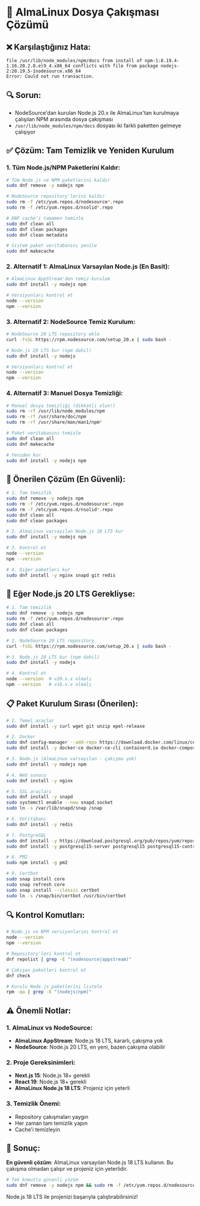 # 🔧 AlmaLinux Dosya Çakışması Çözümü

## ❌ Karşılaştığınız Hata:
```
file /usr/lib/node_modules/npm/docs from install of npm-1:8.19.4-1.16.20.2.8.el9_4.x86_64 conflicts with file from package nodejs-2:20.19.5-1nodesource.x86_64
Error: Could not run transaction.
```

## 🔍 Sorun:
- NodeSource'dan kurulan Node.js 20.x ile AlmaLinux'tan kurulmaya çalışılan NPM arasında dosya çakışması
- `/usr/lib/node_modules/npm/docs` dosyası iki farklı paketten gelmeye çalışıyor

## ✅ Çözüm: Tam Temizlik ve Yeniden Kurulum

### 1. Tüm Node.js/NPM Paketlerini Kaldır:

```bash
# Tüm Node.js ve NPM paketlerini kaldır
sudo dnf remove -y nodejs npm

# NodeSource repository'lerini kaldır
sudo rm -f /etc/yum.repos.d/nodesource*.repo
sudo rm -f /etc/yum.repos.d/nsolid*.repo

# DNF cache'i tamamen temizle
sudo dnf clean all
sudo dnf clean packages
sudo dnf clean metadata

# Sistem paket veritabanını yenile
sudo dnf makecache
```

### 2. Alternatif 1: AlmaLinux Varsayılan Node.js (En Basit):

```bash
# AlmaLinux AppStream'den temiz kurulum
sudo dnf install -y nodejs npm

# Versiyonları kontrol et
node --version
npm --version
```

### 3. Alternatif 2: NodeSource Temiz Kurulum:

```bash
# NodeSource 20 LTS repository ekle
curl -fsSL https://rpm.nodesource.com/setup_20.x | sudo bash -

# Node.js 20 LTS kur (npm dahil)
sudo dnf install -y nodejs

# Versiyonları kontrol et
node --version
npm --version
```

### 4. Alternatif 3: Manuel Dosya Temizliği:

```bash
# Manuel dosya temizliği (dikkatli olun!)
sudo rm -rf /usr/lib/node_modules/npm
sudo rm -rf /usr/share/doc/npm
sudo rm -rf /usr/share/man/man1/npm*

# Paket veritabanını temizle
sudo dnf clean all
sudo dnf makecache

# Yeniden kur
sudo dnf install -y nodejs npm
```

## 🚀 Önerilen Çözüm (En Güvenli):

```bash
# 1. Tam temizlik
sudo dnf remove -y nodejs npm
sudo rm -f /etc/yum.repos.d/nodesource*.repo
sudo rm -f /etc/yum.repos.d/nsolid*.repo
sudo dnf clean all
sudo dnf clean packages

# 2. AlmaLinux varsayılan Node.js 18 LTS kur
sudo dnf install -y nodejs npm

# 3. Kontrol et
node --version
npm --version

# 4. Diğer paketleri kur
sudo dnf install -y nginx snapd git redis
```

## 🔧 Eğer Node.js 20 LTS Gerekliyse:

```bash
# 1. Tam temizlik
sudo dnf remove -y nodejs npm
sudo rm -f /etc/yum.repos.d/nodesource*.repo
sudo dnf clean all
sudo dnf clean packages

# 2. NodeSource 20 LTS repository
curl -fsSL https://rpm.nodesource.com/setup_20.x | sudo bash -

# 3. Node.js 20 LTS kur (npm dahil)
sudo dnf install -y nodejs

# 4. Kontrol et
node --version  # v20.x.x olmalı
npm --version   # v10.x.x olmalı
```

## 📋 Paket Kurulum Sırası (Önerilen):

```bash
# 1. Temel araçlar
sudo dnf install -y curl wget git unzip epel-release

# 2. Docker
sudo dnf config-manager --add-repo https://download.docker.com/linux/centos/docker-ce.repo
sudo dnf install -y docker-ce docker-ce-cli containerd.io docker-compose-plugin

# 3. Node.js (AlmaLinux varsayılan - çakışma yok)
sudo dnf install -y nodejs npm

# 4. Web sunucu
sudo dnf install -y nginx

# 5. SSL araçları
sudo dnf install -y snapd
sudo systemctl enable --now snapd.socket
sudo ln -s /var/lib/snapd/snap /snap

# 6. Veritabanı
sudo dnf install -y redis

# 7. PostgreSQL
sudo dnf install -y https://download.postgresql.org/pub/repos/yum/reporpms/EL-9-x86_64/pgdg-redhat-repo-latest.noarch.rpm
sudo dnf install -y postgresql15-server postgresql15 postgresql15-contrib

# 8. PM2
sudo npm install -g pm2

# 9. Certbot
sudo snap install core
sudo snap refresh core
sudo snap install --classic certbot
sudo ln -s /snap/bin/certbot /usr/bin/certbot
```

## 🔍 Kontrol Komutları:

```bash
# Node.js ve NPM versiyonlarını kontrol et
node --version
npm --version

# Repository'leri kontrol et
dnf repolist | grep -E "(nodesource|appstream)"

# Çakışan paketleri kontrol et
dnf check

# Kurulu Node.js paketlerini listele
rpm -qa | grep -E "(nodejs|npm)"
```

## ⚠️ Önemli Notlar:

### 1. AlmaLinux vs NodeSource:
- **AlmaLinux AppStream**: Node.js 18 LTS, kararlı, çakışma yok
- **NodeSource**: Node.js 20 LTS, en yeni, bazen çakışma olabilir

### 2. Proje Gereksinimleri:
- **Next.js 15**: Node.js 18+ gerekli
- **React 19**: Node.js 18+ gerekli
- **AlmaLinux Node.js 18 LTS**: Projeniz için yeterli

### 3. Temizlik Önemi:
- Repository çakışmaları yaygın
- Her zaman tam temizlik yapın
- Cache'i temizleyin

## 🎯 Sonuç:

**En güvenli çözüm**: AlmaLinux varsayılan Node.js 18 LTS kullanın. Bu çakışma olmadan çalışır ve projeniz için yeterlidir.

```bash
# Tek komutla güvenli çözüm
sudo dnf remove -y nodejs npm && sudo rm -f /etc/yum.repos.d/nodesource*.repo && sudo dnf clean all && sudo dnf install -y nodejs npm
```

Node.js 18 LTS ile projenizi başarıyla çalıştırabilirsiniz!
